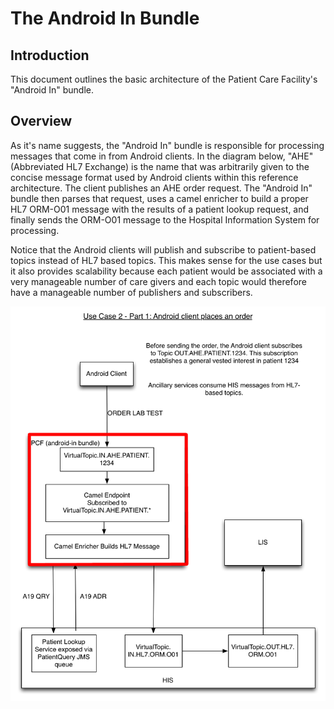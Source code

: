 The Android In Bundle
========
Introduction
--------
This document outlines the basic architecture of the Patient Care Facility's "Android In" bundle.

Overview
--------
As it's name suggests, the "Android In" bundle is responsible for processing messages that come in from Android clients. In the diagram below, "AHE" (Abbreviated HL7 Exchange) is the name that was arbitrarily given to the concise message format used by Android clients within this reference architecture. The client publishes an AHE order request. The "Android In" bundle then parses that request, uses a camel enricher to build a proper HL7 ORM-O01 message with the results of a patient lookup request, and finally sends the ORM-O01 message to the Hospital Information System for processing.

Notice that the Android clients will publish and subscribe to patient-based topics instead of HL7 based topics. This makes sense for the use cases but it also provides scalability because each patient would be associated with a very manageable number of care givers and each topic would therefore have a manageable number of publishers and subscribers.


![Overview Image](./androidIn.png "Architectural Overview")

